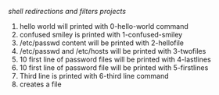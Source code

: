 *shell redirections and filters projects*
1. hello world will printed with 0-hello-world command
2. confused smiley is printed with 1-confused-smiley
3. /etc/passwd content will be printed with 2-hellofile
3. /etc/passwd and /etc/hosts will be printed with 3-twofiles
4. 10 first line of password files will be printed with 4-lastlines
5. 10 first line of password file will be printed with 5-firstlines
6. Third line is printed with 6-third line command
7. creates a file
